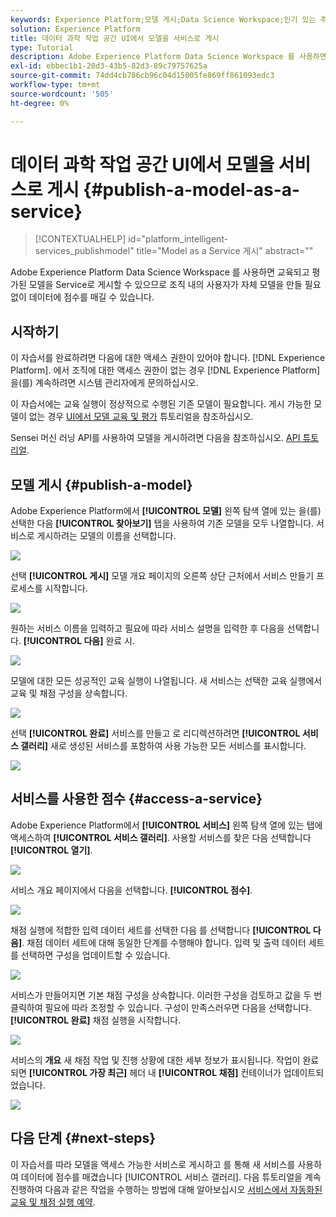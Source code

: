 ```yaml
---
keywords: Experience Platform;모델 게시;Data Science Workspace;인기 있는 주제;서비스 점수 매기기
solution: Experience Platform
title: 데이터 과학 작업 공간 UI에서 모델을 서비스로 게시
type: Tutorial
description: Adobe Experience Platform Data Science Workspace 를 사용하면 교육되고 평가된 모델을 Service로 게시할 수 있으므로 조직 내의 사용자가 자체 모델을 만들 필요 없이 데이터에 점수를 매길 수 있습니다.
exl-id: ebbec1b1-20d3-43b5-82d3-89c79757625a
source-git-commit: 74dd4cb786cb96c04d15005fe869ff861093edc3
workflow-type: tm+mt
source-wordcount: '505'
ht-degree: 0%

---
```


# 데이터 과학 작업 공간 UI에서 모델을 서비스로 게시 {#publish-a-model-as-a-service}

>[!CONTEXTUALHELP]
>id="platform_intelligent-services_publishmodel"
>title="Model as a Service 게시"
>abstract=""

Adobe Experience Platform Data Science Workspace 를 사용하면 교육되고 평가된 모델을 Service로 게시할 수 있으므로 조직 내의 사용자가 자체 모델을 만들 필요 없이 데이터에 점수를 매길 수 있습니다.

## 시작하기

이 자습서를 완료하려면 다음에 대한 액세스 권한이 있어야 합니다. [!DNL Experience Platform]. 에서 조직에 대한 액세스 권한이 없는 경우 [!DNL Experience Platform]을(를) 계속하려면 시스템 관리자에게 문의하십시오.

이 자습서에는 교육 실행이 정상적으로 수행된 기존 모델이 필요합니다. 게시 가능한 모델이 없는 경우 [UI에서 모델 교육 및 평가](./train-evaluate-model-ui.md) 튜토리얼을 참조하십시오.

Sensei 머신 러닝 API를 사용하여 모델을 게시하려면 다음을 참조하십시오. [API 튜토리얼](./publish-model-service-api.md).

## 모델 게시 {#publish-a-model}

Adobe Experience Platform에서 **[!UICONTROL 모델]** 왼쪽 탐색 열에 있는 을(를) 선택한 다음 **[!UICONTROL 찾아보기]** 탭을 사용하여 기존 모델을 모두 나열합니다. 서비스로 게시하려는 모델의 이름을 선택합니다.

![](../images/models-recipes/publish-model/browse_model.png)

선택 **[!UICONTROL 게시]** 모델 개요 페이지의 오른쪽 상단 근처에서 서비스 만들기 프로세스를 시작합니다.

![](../images/models-recipes/publish-model/view_training.png)

원하는 서비스 이름을 입력하고 필요에 따라 서비스 설명을 입력한 후 다음을 선택합니다. **[!UICONTROL 다음]** 완료 시.

![](../images/models-recipes/publish-model/configure_training.png)

모델에 대한 모든 성공적인 교육 실행이 나열됩니다. 새 서비스는 선택한 교육 실행에서 교육 및 채점 구성을 상속합니다.

![](../images/models-recipes/publish-model/select_training_run.png)

선택 **[!UICONTROL 완료]** 서비스를 만들고 로 리디렉션하려면 **[!UICONTROL 서비스 갤러리]** 새로 생성된 서비스를 포함하여 사용 가능한 모든 서비스를 표시합니다.

![](../images/models-recipes/publish-model/service_gallery.png)

## 서비스를 사용한 점수 {#access-a-service}

Adobe Experience Platform에서 **[!UICONTROL 서비스]** 왼쪽 탐색 열에 있는 탭에 액세스하여 **[!UICONTROL 서비스 갤러리]**. 사용할 서비스를 찾은 다음 선택합니다 **[!UICONTROL 열기]**.

![](../images/models-recipes/publish-model/open_service.png)

서비스 개요 페이지에서 다음을 선택합니다. **[!UICONTROL 점수]**.

![](../images/models-recipes/publish-model/score_service.png)

채점 실행에 적합한 입력 데이터 세트를 선택한 다음 를 선택합니다 **[!UICONTROL 다음]**. 채점 데이터 세트에 대해 동일한 단계를 수행해야 합니다. 입력 및 출력 데이터 세트를 선택하면 구성을 업데이트할 수 있습니다.

![](../images/models-recipes/publish-model/select_datasets.png)

서비스가 만들어지면 기본 채점 구성을 상속합니다. 이러한 구성을 검토하고 값을 두 번 클릭하여 필요에 따라 조정할 수 있습니다. 구성이 만족스러우면 다음을 선택합니다. **[!UICONTROL 완료]** 채점 실행을 시작합니다.

![](../images/models-recipes/publish-model/scoring_configs.png)

서비스의 **개요** 새 채점 작업 및 진행 상황에 대한 세부 정보가 표시됩니다. 작업이 완료되면 **[!UICONTROL 가장 최근]** 헤더 내 **[!UICONTROL 채점]** 컨테이너가 업데이트되었습니다.

![](../images/models-recipes/publish-model/pending_scoring.png)

## 다음 단계 {#next-steps}

이 자습서를 따라 모델을 액세스 가능한 서비스로 게시하고 를 통해 새 서비스를 사용하여 데이터에 점수를 매겼습니다 [!UICONTROL 서비스 갤러리]. 다음 튜토리얼을 계속 진행하여 다음과 같은 작업을 수행하는 방법에 대해 알아보십시오 [서비스에서 자동화된 교육 및 채점 실행 예약](./schedule-models-ui.md).

